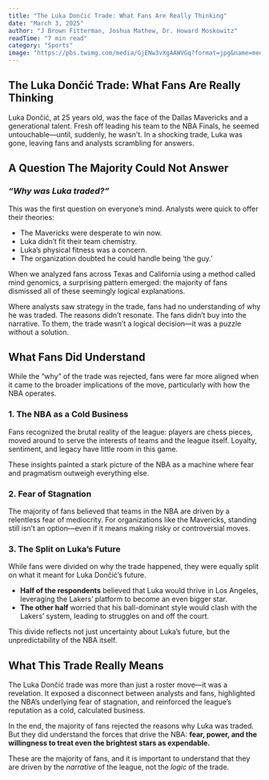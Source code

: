 ```yaml
---
title: "The Luka Dončić Trade: What Fans Are Really Thinking"
date: "March 3, 2025"
author: "J Brown Fitterman, Joshua Mathew, Dr. Howard Moskowitz"
readTime: "7 min read"
category: "Sports"
image: "https://pbs.twimg.com/media/GjENw3vXgAAWVGq?format=jpg&name=medium"
---
```


## The Luka Dončić Trade: What Fans Are Really Thinking

Luka Dončić, at 25 years old, was the face of the Dallas Mavericks and a generational talent. Fresh off leading his team to the NBA Finals, he seemed untouchable—until, suddenly, he wasn’t. In a shocking trade, Luka was gone, leaving fans and analysts scrambling for answers.

## A Question The Majority Could Not Answer

### _“Why was Luka traded?”_

This was the first question on everyone’s mind. Analysts were quick to offer their theories:

- The Mavericks were desperate to win now.
- Luka didn’t fit their team chemistry.
- Luka’s physical fitness was a concern.
- The organization doubted he could handle being ‘the guy.’

When we analyzed fans across Texas and California using a method called mind genomics, a surprising pattern emerged: the majority of fans dismissed all of these seemingly logical explanations.

Where analysts saw strategy in the trade, fans had no understanding of why he was traded. The reasons didn’t resonate. The fans didn’t buy into the narrative. To them, the trade wasn’t a logical decision—it was a puzzle without a solution.

## What Fans Did Understand

While the “why” of the trade was rejected, fans were far more aligned when it came to the broader implications of the move, particularly with how the NBA operates.

### **1. The NBA as a Cold Business**

Fans recognized the brutal reality of the league: players are chess pieces, moved around to serve the interests of teams and the league itself. Loyalty, sentiment, and legacy have little room in this game.

These insights painted a stark picture of the NBA as a machine where fear and pragmatism outweigh everything else.

### **2. Fear of Stagnation**

The majority of fans believed that teams in the NBA are driven by a relentless fear of mediocrity. For organizations like the Mavericks, standing still isn’t an option—even if it means making risky or controversial moves.

### **3. The Split on Luka’s Future**

While fans were divided on why the trade happened, they were equally split on what it meant for Luka Dončić’s future.

- **Half of the respondents** believed that Luka would thrive in Los Angeles, leveraging the Lakers’ platform to become an even bigger star.
- **The other half** worried that his ball-dominant style would clash with the Lakers’ system, leading to struggles on and off the court.

This divide reflects not just uncertainty about Luka’s future, but the unpredictability of the NBA itself.

## What This Trade Really Means

The Luka Dončić trade was more than just a roster move—it was a revelation. It exposed a disconnect between analysts and fans, highlighted the NBA’s underlying fear of stagnation, and reinforced the league’s reputation as a cold, calculated business.

In the end, the majority of fans rejected the reasons why Luka was traded. But they did understand the forces that drive the NBA: **fear, power, and the willingness to treat even the brightest stars as expendable.**

These are the majority of fans, and it is important to understand that they are driven by the _narrative_ of the league, not the _logic_ of the trade.

